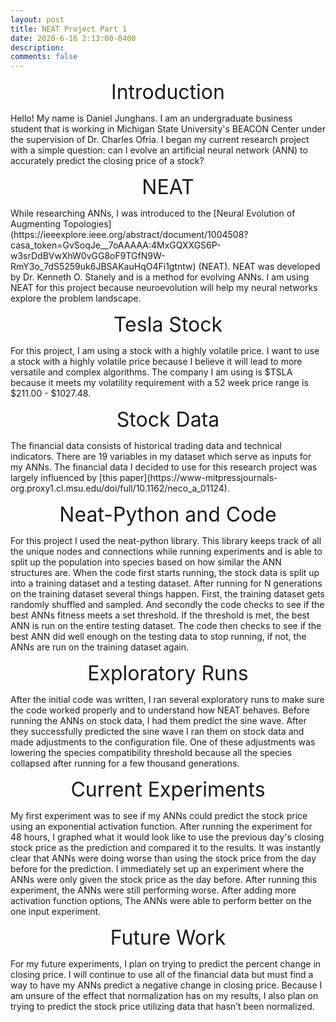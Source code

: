 ```yaml
---
layout: post
title: NEAT Project Part 1
date: 2020-6-16 2:13:00-0400
description: 
comments: false
---
```


<p style="text-align: center;"><font size="+3">Introduction</font></p>
Hello! My name is Daniel Junghans. I am an undergraduate business student that is working in Michigan State University's BEACON Center under the supervision of Dr. Charles Ofria. I began my current research project with a simple question: can I evolve an artificial neural network (ANN) to accurately predict the closing price of a stock? 

<p style="text-align: center;"><font size="+3">NEAT</font></p>
While researching ANNs, I was introduced to the [Neural Evolution of Augmenting Topologies](https://ieeexplore.ieee.org/abstract/document/1004508?casa_token=GvSoqJe__7oAAAAA:4MxGQXXGS6P-w3srDdBVwXhW0vGG8oF9TGfN9W-RmY3o_7dS5259uk6JBSAKauHqO4Fi1gtntw) (NEAT). NEAT was developed by Dr. Kenneth O. Stanely and is a method for evolving ANNs. I am using NEAT for this project because neuroevolution will help my neural networks explore the problem landscape.

<p style="text-align: center;"><font size="+3">Tesla Stock</font></p>
For this project, I am using a stock with a highly volatile price. I want to use a stock with a highly volatile price because I believe it will lead to more versatile and complex algorithms. The company I am using is $TSLA because it meets my volatility requirement with a 52 week price range is $211.00 - $1027.48. 

<p style="text-align: center;"><font size="+3">Stock Data</font></p>
The financial data consists of historical trading data and technical indicators. There are 19 variables in my dataset which serve as inputs for my ANNs. The financial data I decided to use for this research project was largely influenced by [this paper](https://www-mitpressjournals-org.proxy1.cl.msu.edu/doi/full/10.1162/neco_a_01124).


<p style="text-align: center;"><font size="+3">Neat-Python and Code</font></p>
For this project I used the neat-python library. This library keeps track of all the unique nodes and connections while running experiments and is able to split up the population into species based on how similar the ANN structures are. When the code first starts running, the stock data is split up into a training dataset and a testing dataset. After running for N generations on the training dataset several things happen. First, the training dataset gets randomly shuffled and sampled. And secondly the code checks to see if the best ANNs fitness meets a set threshold. If the threshold is met, the best ANN is run on the entire testing dataset. The code then checks to see if the best ANN did well enough on the testing data to stop running, if not, the ANNs are run on the training dataset again. 

<p style="text-align: center;"><font size="+3">Exploratory Runs</font></p>
After the initial code was written, I ran several exploratory runs to make sure the code worked properly and to understand how NEAT behaves. Before running the ANNs on stock data, I had them predict the sine wave. After they successfully predicted the sine wave I ran them on stock data and made adjustments to the configuration file. One of these adjustments was lowering the species compatibility threshold because all the species collapsed after running for a few thousand generations. 

<p style="text-align: center;"><font size="+3">Current Experiments</font></p>
My first experiment was to see if my ANNs could predict the stock price using an exponential activation function. After running the experiment for 48 hours, I graphed what it would look like to use the previous day's closing stock price as the prediction and compared it to the results. It was instantly clear that ANNs were doing worse than using the stock price from the day before for the prediction. I immediately set up an experiment where the ANNs were only given the stock price as the day before. After running this experiment, the ANNs were still performing worse. After adding more activation function options, The ANNs were able to perform better on the one input experiment.

<p style="text-align: center;"><font size="+3">Future Work</font></p>
For my future experiments, I plan on trying to predict the percent change in closing price. I will continue to use all of the financial data but must find a way to have my ANNs predict a negative change in closing price. Because I am unsure of the effect that normalization has on my results, I also plan on trying to predict the stock price utilizing data that hasn’t been normalized. 


